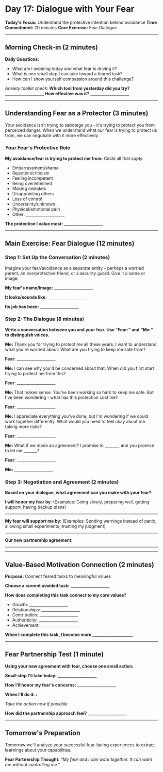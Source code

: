 # Day 17: Dialogue with Your Fear

**Today's Focus:** Understand the protective intention behind avoidance
**Time Commitment:** 20 minutes
**Core Exercise:** Fear Dialogue

---

## Morning Check-in (2 minutes)

**Daily Questions:**
- What am I avoiding today and what fear is driving it?
- What is one small step I can take toward a feared task?
- How can I show yourself compassion around this challenge?

*Anxiety toolkit check:*
**Which tool from yesterday did you try?** ____________________
**How effective was it?** ____________________

---

## Understanding Fear as a Protector (3 minutes)

Your avoidance isn't trying to sabotage you - it's trying to protect you from perceived danger. When we understand what our fear is trying to protect us from, we can negotiate with it more effectively.

### Your Fear's Protective Role

**My avoidance/fear is trying to protect me from:**
Circle all that apply:
- Embarrassment/shame
- Rejection/criticism  
- Feeling incompetent
- Being overwhelmed
- Making mistakes
- Disappointing others
- Loss of control
- Uncertainty/unknown
- Physical/emotional pain
- Other: ____________________

**The protection I value most:** ____________________

---

## Main Exercise: Fear Dialogue (12 minutes)

### Step 1: Set Up the Conversation (2 minutes)

Imagine your fear/avoidance as a separate entity - perhaps a worried parent, an overprotective friend, or a security guard. Give it a name or image.

**My fear's name/image:** ____________________

**It looks/sounds like:** ____________________

**Its job has been:** ____________________

### Step 2: The Dialogue (8 minutes)

**Write a conversation between you and your fear. Use "Fear:" and "Me:" to distinguish voices.**

**Me:** Thank you for trying to protect me all these years. I want to understand what you're worried about. What are you trying to keep me safe from?

**Fear:** ____________________

**Me:** I can see why you'd be concerned about that. When did you first start trying to protect me from this?

**Fear:** ____________________

**Me:** That makes sense. You've been working so hard to keep me safe. But I've been wondering - what has this protection cost me?

**Fear:** ____________________

**Me:** I appreciate everything you've done, but I'm wondering if we could work together differently. What would you need to feel okay about me taking more risks?

**Fear:** ____________________

**Me:** What if we made an agreement? I promise to _______, and you promise to let me _______?

**Fear:** ____________________

**Me:** ____________________

### Step 3: Negotiation and Agreement (2 minutes)

**Based on your dialogue, what agreement can you make with your fear?**

**I will honor my fear by:**
(Examples: Going slowly, preparing well, getting support, having backup plans)
____________________

**My fear will support me by:**
(Examples: Sending warnings instead of panic, allowing small experiments, trusting my judgment)
____________________

**Our new partnership agreement:**
____________________

---

## Value-Based Motivation Connection (2 minutes)

**Purpose:** Connect feared tasks to meaningful values

**Choose a current avoided task:** ____________________

**How does completing this task connect to my core values?**
- Growth: ____________________
- Relationships: ____________________
- Contribution: ____________________
- Authenticity: ____________________
- Achievement: ____________________

**When I complete this task, I become more ____________________**

---

## Fear Partnership Test (1 minute)

**Using your new agreement with fear, choose one small action:**

**Small step I'll take today:** ____________________

**How I'll honor my fear's concerns:** ____________________

**When I'll do it:** ____:____

*Take the action now if possible*

**How did the partnership approach feel?** ____________________

---

## Tomorrow's Preparation
Tomorrow we'll analyze your successful fear-facing experiences to extract learnings about your capabilities.

**Fear Partnership Thought:**
*"My fear and I can work together. It can warn me without controlling me."*